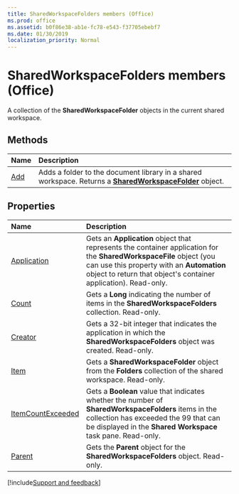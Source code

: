 ```yaml
---
title: SharedWorkspaceFolders members (Office)
ms.prod: office
ms.assetid: b0f86e38-ab1e-fc78-e543-f37705ebebf7
ms.date: 01/30/2019
localization_priority: Normal
---
```



# SharedWorkspaceFolders members (Office)

A collection of the **SharedWorkspaceFolder** objects in the current shared workspace.


## Methods

|Name|Description|
|:-----|:-----|
|[Add](../../Office.SharedWorkspaceFolders.Add.md)|Adds a folder to the document library in a shared workspace. Returns a **[SharedWorkspaceFolder](../../Office.SharedWorkspaceFolder.md)** object.|


## Properties

|Name|Description|
|:-----|:-----|
|[Application](../../Office.SharedWorkspaceFolders.Application.md)|Gets an **Application** object that represents the container application for the **SharedWorkspaceFile** object (you can use this property with an **Automation** object to return that object's container application). Read-only.|
|[Count](../../Office.SharedWorkspaceFolders.Count.md)|Gets a **Long** indicating the number of items in the **SharedWorkspaceFolders** collection. Read-only.|
|[Creator](../../Office.SharedWorkspaceFolders.Creator.md)|Gets a 32-bit integer that indicates the application in which the **SharedWorkspaceFolders** object was created. Read-only.|
|[Item](../../Office.SharedWorkspaceFolders.Item.md)|Gets a **SharedWorkspaceFolder** object from the **Folders** collection of the shared workspace. Read-only.|
|[ItemCountExceeded](../../Office.SharedWorkspaceFolders.ItemCountExceeded.md)|Gets a **Boolean** value that indicates whether the number of **SharedWorkspaceFolders** items in the collection has exceeded the 99 that can be displayed in the **Shared Workspace** task pane. Read-only.|
|[Parent](../../Office.SharedWorkspaceFolders.Parent.md)|Gets the **Parent** object for the **SharedWorkspaceFolders** object. Read-only.|

[!include[Support and feedback](~/includes/feedback-boilerplate.md)]